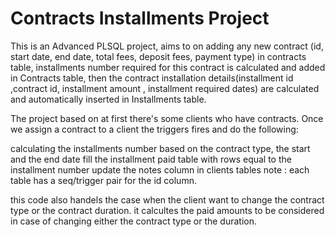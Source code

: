 # Contracts Installments Project




This is an Advanced PLSQL project, aims to on adding any new contract (id, start date, end date, total fees, deposit fees, payment type) in contracts table, installments number required for this contract is calculated and added in Contracts table, then the contract installation details(installment id ,contract id, installment amount , installment required dates) are calculated and automatically inserted in Installments table.

The project based on at first there's some clients who have contracts. Once we assign a contract to a client the triggers fires and do the following:

calculating the installments number based on the contract type, the start and the end date
fill the installment paid table with rows equal to the installment number
update the notes column in clients tables
note : each table has a seq/trigger pair for the id column.

this code also handels the case when the client want to change the contract type or the contract duration. it calcultes the paid amounts to be considered in case of changing either the contract type or the duration.

